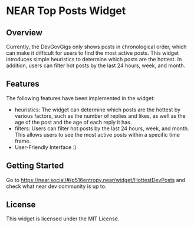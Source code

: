 NEAR Top Posts Widget
====

## Overview
Currently, the DevGovGigs only shows posts in chronological order, which can make it difficult for users to find the most active posts. This widget introduces simple heuristics to determine which posts are the hottest. In addition, users can filter hot posts by the last 24 hours, week, and month.

## Features
The following features have been implemented in the widget:

- heuristics: The widget can determine which posts are the hottest by various factors, such as the number of replies and likes, as well as the age of the post and the age of each reply it has.
- filters: Users can filter hot posts by the last 24 hours, week, and month. This allows users to see the most active posts within a specific time frame.
- User-Friendly Interface :)

## Getting Started
Go to https://near.social/#/p516entropy.near/widget/HottestDevPosts and check what near dev community is up to.

## License
This widget is licensed under the MIT License.
